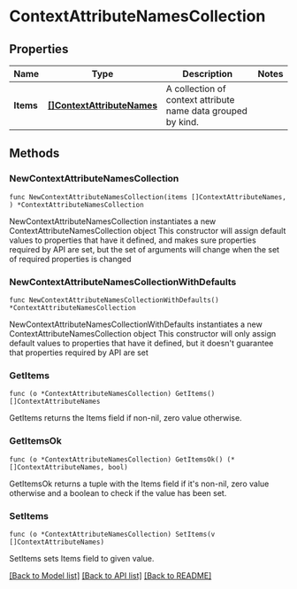 # ContextAttributeNamesCollection

## Properties

Name | Type | Description | Notes
------------ | ------------- | ------------- | -------------
**Items** | [**[]ContextAttributeNames**](ContextAttributeNames.md) | A collection of context attribute name data grouped by kind. | 

## Methods

### NewContextAttributeNamesCollection

`func NewContextAttributeNamesCollection(items []ContextAttributeNames, ) *ContextAttributeNamesCollection`

NewContextAttributeNamesCollection instantiates a new ContextAttributeNamesCollection object
This constructor will assign default values to properties that have it defined,
and makes sure properties required by API are set, but the set of arguments
will change when the set of required properties is changed

### NewContextAttributeNamesCollectionWithDefaults

`func NewContextAttributeNamesCollectionWithDefaults() *ContextAttributeNamesCollection`

NewContextAttributeNamesCollectionWithDefaults instantiates a new ContextAttributeNamesCollection object
This constructor will only assign default values to properties that have it defined,
but it doesn't guarantee that properties required by API are set

### GetItems

`func (o *ContextAttributeNamesCollection) GetItems() []ContextAttributeNames`

GetItems returns the Items field if non-nil, zero value otherwise.

### GetItemsOk

`func (o *ContextAttributeNamesCollection) GetItemsOk() (*[]ContextAttributeNames, bool)`

GetItemsOk returns a tuple with the Items field if it's non-nil, zero value otherwise
and a boolean to check if the value has been set.

### SetItems

`func (o *ContextAttributeNamesCollection) SetItems(v []ContextAttributeNames)`

SetItems sets Items field to given value.



[[Back to Model list]](../README.md#documentation-for-models) [[Back to API list]](../README.md#documentation-for-api-endpoints) [[Back to README]](../README.md)


